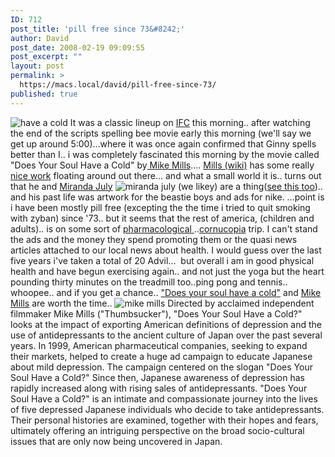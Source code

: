 ```yaml
---
ID: 712
post_title: 'pill free since 73&#8242;'
author: David
post_date: 2008-02-19 09:09:55
post_excerpt: ""
layout: post
permalink: >
  https://macs.local/david/pill-free-since-73/
published: true
---
```

<img src="http://davidawindham.com/images/doesyoursoul.jpg" alt="have a cold" />
It was a classic lineup on <a href="http://www.ifc.com/static/bc/ifc_video.html?bcpid=348471145&amp;bclid=958584372&amp;bctid=1200240383">IFC</a> this morning.. after watching the end of the scripts spelling bee movie early this morning (we'll say we get up around 5:00)...where it was once again confirmed that Ginny spells better than I.. i was completely fascinated this morning by the movie called "Does Your Soul Have a Cold" by<a href="http://www.mikemillsweb.com/"> Mike Mills</a>....  <a href="http://en.wikipedia.org/wiki/Mike_Mills_%28director%29"> Mills (wiki)</a> has some really <a href="http://www.humans.jp/">nice work</a> floating around out there... and what a small world it is.. turns out that he and <a href="http://mirandajuly.com/">Miranda July</a>
<img src="http://davidawindham.com/images/mirandajuly.jpg" alt="miranda july" />
(we likey) are a thing(<a href="http://noonebelongsheremorethanyou.com/">see this too</a>).. and his past life was artwork for the beastie boys and ads for nike.
...point is i have been mostly pill free (excepting the the time i tried to quit smoking with zyban) since '73.. but it seems that the rest of america, (children and adults)..  is on some sort of <a href="http://en.wikipedia.org/wiki/List_of_pharmaceutical_companies">pharmacological </a>..<a href="http://en.wikipedia.org/wiki/Cornucopia">cornucopia</a> trip.  I can't stand the ads and the money they spend promoting them or the quasi news articles attached to our local news about health.  I would guess over the last five years i've taken a total of 20 Advil...  but overall i am in good physical health and have begun exercising again.. and not just the yoga but the heart pounding thirty minutes on the treadmill too..ping pong and tennis.. whoopee..
and if you get a chance.. <a href="http://ifc.bside.com/schedule/?_view=_filmdetails&amp;_template=ifc&amp;filmId=14373361&amp;timezone=America/New_York">"Does your soul have a cold"</a> and <a href="http://www.mikemillsweb.com/filmandvideo.html">Mike Mills</a> are worth the time..
<img src="http://davidawindham.com/images/mills.jpg" alt="mike mills" />
Directed by acclaimed independent filmmaker Mike Mills ("Thumbsucker"), "Does Your Soul Have a Cold?" looks at the impact of exporting American definitions of depression and the use of antidepressants to the ancient culture of Japan over the past several years.
In 1999, American pharmaceutical companies, seeking to expand their markets, helped to create a huge ad campaign to educate Japanese about mild depression. The campaign centered on the slogan "Does Your Soul Have a Cold?" Since then, Japanese awareness of depression has rapidly increased along with rising sales of antidepressants.
"Does Your Soul Have a Cold?" is an intimate and compassionate journey into the lives of five depressed Japanese individuals who decide to take antidepressants. Their personal histories are examined, together with their hopes and fears, ultimately offering an intriguing perspective on the broad socio-cultural issues that are only now being uncovered in Japan.